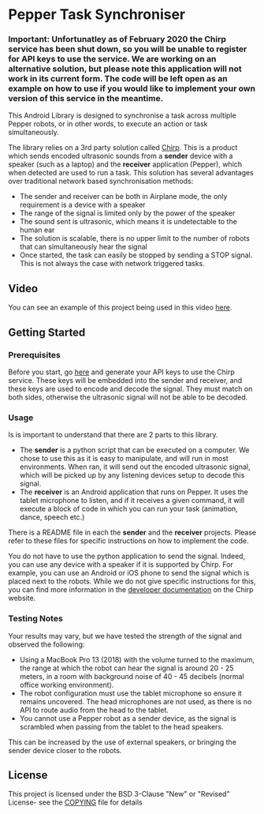 # Pepper Task Synchroniser

### Important: Unfortunatley as of February 2020 the Chirp service has been shut down, so you will be unable to register for API keys to use the service. We are working on an alternative solution, but please note this application will not work in its current form. The code will be left open as an example on how to use if you would like to implement your own version of this service in the meantime.

This Android Library is designed to synchronise a task across multiple Pepper robots, or in other words, to execute an action or task simultaneously.

The library relies on a 3rd party solution called [Chirp](https://chirp.io/). This is a product which sends encoded ultrasonic sounds from a **sender** device with a speaker (such as a laptop) and the **receiver** application (Pepper), which when detected are used to run a task. 
This solution has several advantages over traditional network based synchronisation methods:

 - The sender and receiver can be both in Airplane mode, the only requirement is a device with a speaker
 - The range of the signal is limited only by the power of the speaker
 - The sound sent is ultrasonic, which means it is undetectable to the human ear
 - The solution is scalable, there is no upper limit to the number of robots that can simultaneously hear the signal
 - Once started, the task can easily be stopped by sending a STOP signal. This is not always the case with network triggered tasks. 

## Video

You can see an example of this project being used in this video [here](https://www.youtube.com/watch?v=dWBhFKQlBk4).

## Getting Started

### Prerequisites 

Before you start, go [here](https://developers.chirp.io/applications) and generate your API keys to use the Chirp service. These keys will be embedded into the sender and receiver, and these keys are used to encode and decode the signal. They must match on both sides, otherwise the ultrasonic signal will not be able to be decoded.

### Usage

Is is important to understand that there are 2 parts to this library. 

 - The **sender** is a python script that can be executed on a computer. We chose to use this as it is easy to manipulate, and will run in most environments. When ran, it will send out the encoded ultrasonic signal, which will be picked up by any listening devices setup to decode this signal.
 - The **receiver** is an Android application that runs on Pepper. It uses the tablet microphone to listen, and if it receives a given command, it will execute a block of code in which you can run your task (animation, dance, speech etc.)

There is a README file in each the **sender** and the **receiver** projects. Please refer to these files for specific instructions on how to implement the code.

You do not have to use the python application to send the signal. Indeed, you can use any device with a speaker if it is supported by Chirp. For example, you can use an Android or iOS phone to send the signal which is placed next to the robots. While we do not give specific instructions for this, you can find more information in the [developer documentation](https://developers.chirp.io/docs) on the Chirp website.

### Testing Notes

Your results may vary, but we have tested the strength of the signal and observed the following:

 - Using a MacBook Pro 13 (2018) with the volume turned to the maximum, the range at which the robot can hear the signal is around 20 - 25 meters, in a room with background noise of 40 - 45 decibels (normal office working environment). 
 - The robot configuration must use the tablet microphone so ensure it remains uncovered. The head microphones are not used, as there is no API to route audio from the head to the tablet.
 - You cannot use a Pepper robot as a sender device, as the signal is scrambled when passing from the tablet to the head speakers.

This can be increased by the use of external speakers, or bringing the sender device closer to the robots.

## License

This project is licensed under the BSD 3-Clause "New" or "Revised" License- see the [COPYING](COPYING.md) file for details
